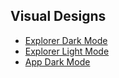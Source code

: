 ## Visual Designs


- [Explorer Dark Mode](resources/explorer_reference__visual_design_dark_mode.pdf)
- [Explorer Light Mode](resources/explorer_reference__visual_design_light_mode.pdf)
- [App Dark Mode](resources/smapp_dark_mode_deisgn.pdf)
